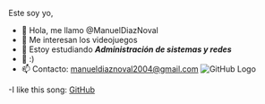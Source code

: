 Este soy yo,
* 👋 Hola, me llamo @ManuelDiazNoval
* 👀 Me interesan los videojuegos
* 🌱 Estoy estudiando **_Administración de sistemas y redes_**
* 💞️ :)
* 📫 Contacto: manueldiaznoval2004@gmail.com
![GitHub Logo](https://yt3.ggpht.com/ytc/AMLnZu_LhbRflmT2YexRSpfPwOuNbGBJPa4kO-cGqP2EIsQ=s900-c-k-c0x00ffffff-no-rj)

-I like this song:
[GitHub](https://www.youtube.com/watch?v=E7ry2WxH3Z0)
<!---
ManuelDiazNoval/ManuelDiazNoval is a ✨ special ✨ repository because its `README.md` (this file) appears on your GitHub profile.
You can click the Preview link to take a look at your changes.
--->
